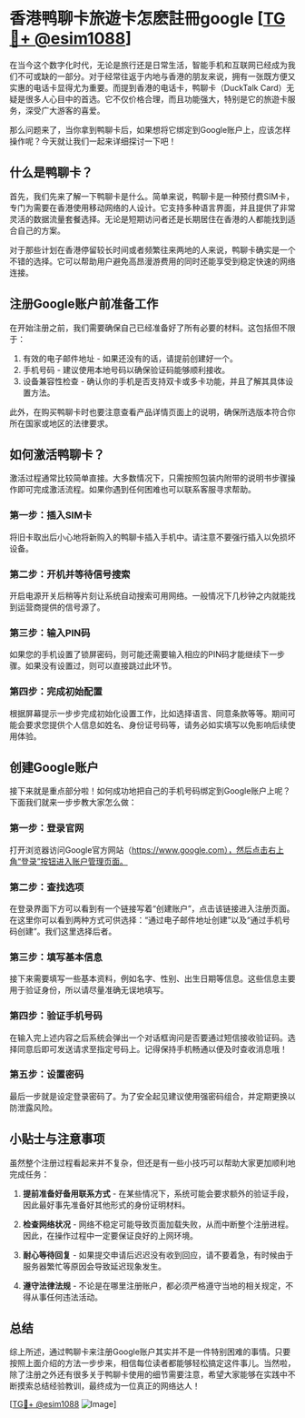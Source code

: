 # 香港鸭聊卡旅遊卡怎麽註冊google [[TG💪+ @esim1088](https://t.me/s/esim1088)]

在当今这个数字化时代，无论是旅行还是日常生活，智能手机和互联网已经成为我们不可或缺的一部分。对于经常往返于内地与香港的朋友来说，拥有一张既方便又实惠的电话卡显得尤为重要。而提到香港的电话卡，鸭聊卡（DuckTalk Card）无疑是很多人心目中的首选。它不仅价格合理，而且功能强大，特别是它的旅遊卡服务，深受广大游客的喜爱。

那么问题来了，当你拿到鸭聊卡后，如果想将它绑定到Google账户上，应该怎样操作呢？今天就让我们一起来详细探讨一下吧！

## 什么是鸭聊卡？

首先，我们先来了解一下鸭聊卡是什么。简单来说，鸭聊卡是一种预付费SIM卡，专门为需要在香港使用移动网络的人设计。它支持多种语言界面，并且提供了非常灵活的数据流量套餐选择。无论是短期访问者还是长期居住在香港的人都能找到适合自己的方案。

对于那些计划在香港停留较长时间或者频繁往来两地的人来说，鸭聊卡确实是一个不错的选择。它可以帮助用户避免高昂漫游费用的同时还能享受到稳定快速的网络连接。

## 注册Google账户前准备工作

在开始注册之前，我们需要确保自己已经准备好了所有必要的材料。这包括但不限于：

1. 有效的电子邮件地址 - 如果还没有的话，请提前创建好一个。
2. 手机号码 - 建议使用本地号码以确保验证码能够顺利接收。
3. 设备兼容性检查 - 确认你的手机是否支持双卡或多卡功能，并且了解其具体设置方法。

此外，在购买鸭聊卡时也要注意查看产品详情页面上的说明，确保所选版本符合你所在国家或地区的法律要求。

## 如何激活鸭聊卡？

激活过程通常比较简单直接。大多数情况下，只需按照包装内附带的说明书步骤操作即可完成激活流程。如果你遇到任何困难也可以联系客服寻求帮助。

### 第一步：插入SIM卡
将旧卡取出后小心地将新购入的鸭聊卡插入手机中。请注意不要强行插入以免损坏设备。

### 第二步：开机并等待信号搜索
开启电源开关后稍等片刻让系统自动搜索可用网络。一般情况下几秒钟之内就能找到运营商提供的信号源了。

### 第三步：输入PIN码
如果您的手机设置了锁屏密码，则可能还需要输入相应的PIN码才能继续下一步骤。如果没有设置过，则可以直接跳过此环节。

### 第四步：完成初始配置
根据屏幕提示一步步完成初始化设置工作，比如选择语言、同意条款等等。期间可能会要求您提供个人信息如姓名、身份证号码等，请务必如实填写以免影响后续使用体验。

## 创建Google账户

接下来就是重点部分啦！如何成功地把自己的手机号码绑定到Google账户上呢？下面我们就来一步步教大家怎么做：

### 第一步：登录官网
打开浏览器访问Google官方网站（https://www.google.com），然后点击右上角“登录”按钮进入账户管理页面。

### 第二步：查找选项
在登录界面下方可以看到有一个链接写着“创建账户”，点击该链接进入注册页面。在这里你可以看到两种方式可供选择：“通过电子邮件地址创建”以及“通过手机号码创建”。我们这里选择后者。

### 第三步：填写基本信息
接下来需要填写一些基本资料，例如名字、性别、出生日期等信息。这些信息主要用于验证身份，所以请尽量准确无误地填写。

### 第四步：验证手机号码
在输入完上述内容之后系统会弹出一个对话框询问是否要通过短信接收验证码。选择同意后即可发送请求至指定号码上。记得保持手机畅通以便及时查收消息哦！

### 第五步：设置密码
最后一步就是设定登录密码了。为了安全起见建议使用强密码组合，并定期更换以防泄露风险。

## 小贴士与注意事项

虽然整个注册过程看起来并不复杂，但还是有一些小技巧可以帮助大家更加顺利地完成任务：

1. **提前准备好备用联系方式** - 在某些情况下，系统可能会要求额外的验证手段，因此最好事先准备好其他形式的身份证明材料。
   
2. **检查网络状况** - 网络不稳定可能导致页面加载失败，从而中断整个注册进程。因此，在操作过程中一定要保证良好的上网环境。

3. **耐心等待回复** - 如果提交申请后迟迟没有收到回应，请不要着急，有时候由于服务器繁忙等原因会导致延迟现象发生。

4. **遵守法律法规** - 不论是在哪里注册账户，都必须严格遵守当地的相关规定，不得从事任何违法活动。

## 总结

综上所述，通过鸭聊卡来注册Google账户其实并不是一件特别困难的事情。只要按照上面介绍的方法一步步来，相信每位读者都能够轻松搞定这件事儿。当然啦，除了注册之外还有很多关于鸭聊卡使用的细节需要注意，希望大家能够在实践中不断摸索总结经验教训，最终成为一位真正的网络达人！

[[TG💪+ @esim1088](https://t.me/s/esim1088) ![Image](https://i.postimg.cc/4NQfJmqS/Snipaste-2025-05-13-00-14-12.png)]